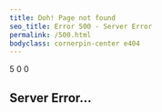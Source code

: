 ```yaml
---
title: Doh! Page not found
seo_title: Error 500 - Server Error
permalink: /500.html
bodyclass: cornerpin-center e404
---
```


<div class='middle'>
    <div class='h1 ubuntu'>
        <span class='zbounce'>5</span>
        <span class='zdrop2'>0</span>
        <span class='zbounce3'>0</span>
    </div>
    <h2 class='center vpad20 zbounce2'>
        Server Error...
    </h2>
</div>
